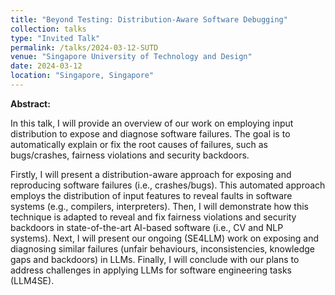```yaml
---
title: "Beyond Testing: Distribution-Aware Software Debugging"
collection: talks
type: "Invited Talk"
permalink: /talks/2024-03-12-SUTD
venue: "Singapore University of Technology and Design"
date: 2024-03-12
location: "Singapore, Singapore"
---
```



**Abstract:** 

In this talk, I will provide an overview of our work on employing input distribution to expose and diagnose software failures. The goal is to automatically explain or fix the root causes of failures, such as bugs/crashes, fairness violations and security backdoors.

Firstly, I will present a distribution-aware approach for exposing and reproducing software failures (i.e., crashes/bugs). This automated approach employs the distribution of input features to reveal faults in software systems (e.g., compilers, interpreters). Then, I will demonstrate how this technique is adapted to reveal and fix fairness violations and security backdoors in state-of-the-art AI-based software (i.e., CV and NLP systems). Next, I will present our ongoing (SE4LLM) work on exposing and diagnosing similar failures (unfair behaviours, inconsistencies, knowledge gaps and backdoors) in LLMs. Finally, I will conclude with our plans to address challenges in applying LLMs for software engineering tasks (LLM4SE).
